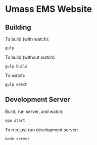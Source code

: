 # Umass EMS Website

## Building

To build (with watch):

`gulp`

To build (without watch):

`gulp build`

To watch:

`gulp watch`

## Development Server

Build, run server, and watch:

`npm start`

To run just run development server:

`node server`
